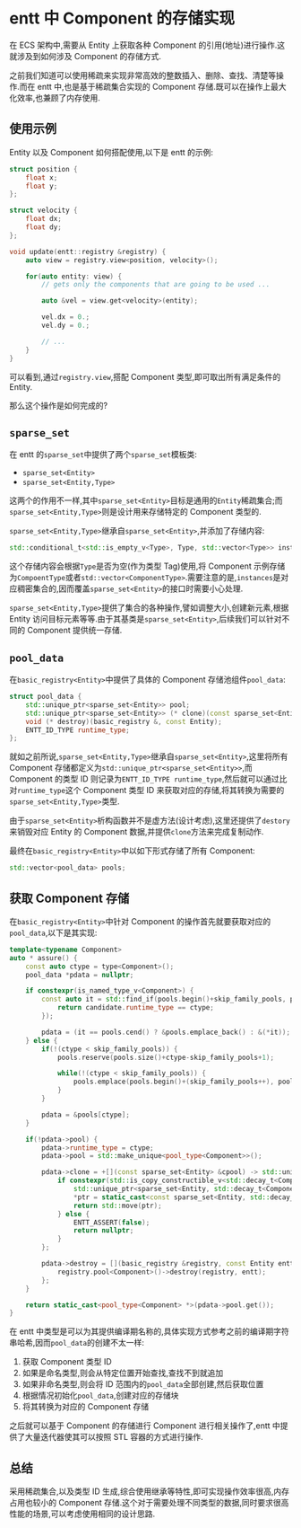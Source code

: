 # entt 中 Component 的存储实现

在 ECS 架构中,需要从 Entity 上获取各种 Component 的引用(地址)进行操作.这就涉及到如何涉及 Component 的存储方式.

之前我们知道可以使用稀疏来实现非常高效的整数插入、删除、查找、清楚等操作.而在 entt 中,也是基于稀疏集合实现的 Component 存储.既可以在操作上最大化效率,也兼顾了内存使用.

## 使用示例

Entity 以及 Component 如何搭配使用,以下是 entt 的示例:

```C++
struct position {
    float x;
    float y;
};

struct velocity {
    float dx;
    float dy;
};

void update(entt::registry &registry) {
    auto view = registry.view<position, velocity>();

    for(auto entity: view) {
        // gets only the components that are going to be used ...

        auto &vel = view.get<velocity>(entity);

        vel.dx = 0.;
        vel.dy = 0.;

        // ...
    }
}
```

可以看到,通过`registry.view`,搭配 Component 类型,即可取出所有满足条件的 Entity.

那么这个操作是如何完成的?

## `sparse_set`

在 entt 的`sparse_set`中提供了两个`sparse_set`模板类:

- `sparse_set<Entity>`
- `sparse_set<Entity,Type>`

这两个的作用不一样,其中`sparse_set<Entity>`目标是通用的`Entity`稀疏集合;而`sparse_set<Entity,Type>`则是设计用来存储特定的 Component 类型的.

`sparse_set<Entity,Type>`继承自`sparse_set<Entity>`,并添加了存储内容:

```C++
std::conditional_t<std::is_empty_v<Type>, Type, std::vector<Type>> instances;
```

这个存储内容会根据`Type`是否为空(作为类型 Tag)使用,将 Component 示例存储为`CompoentType`或者`std::vector<ComponentType>`.需要注意的是,`instances`是对应稠密集合的,因而覆盖`sparse_set<Entity>`的接口时需要小心处理.

`sparse_set<Entity,Type>`提供了集合的各种操作,譬如调整大小,创建新元素,根据 Entity 访问目标元素等等.由于其基类是`sparse_set<Entity>`,后续我们可以针对不同的 Component 提供统一存储.

## `pool_data`

在`basic_registry<Entity>`中提供了具体的 Component 存储池组件`pool_data`:

```C++
struct pool_data {
    std::unique_ptr<sparse_set<Entity>> pool;
    std::unique_ptr<sparse_set<Entity>> (* clone)(const sparse_set<Entity> &);
    void (* destroy)(basic_registry &, const Entity);
    ENTT_ID_TYPE runtime_type;
};
```

就如之前所说,`sparse_set<Entity,Type>`继承自`sparse_set<Entity>`,这里将所有 Component 存储都定义为`std::unique_ptr<sparse_set<Entity>>`,而 Component 的类型 ID 则记录为`ENTT_ID_TYPE runtime_type`,然后就可以通过比对`runtime_type`这个 Component 类型 ID 来获取对应的存储,将其转换为需要的`sparse_set<Entity,Type>`类型.

由于`sparse_set<Entity>`析构函数并不是虚方法(设计考虑),这里还提供了`destory`来销毁对应 Entity 的 Component 数据,并提供`clone`方法来完成复制动作.

最终在`basic_registry<Entity>`中以如下形式存储了所有 Component:

```C++
std::vector<pool_data> pools;
```

## 获取 Component 存储

在`basic_registry<Entity>`中针对 Component 的操作首先就要获取对应的`pool_data`,以下是其实现:

```C++
template<typename Component>
auto * assure() {
    const auto ctype = type<Component>();
    pool_data *pdata = nullptr;

    if constexpr(is_named_type_v<Component>) {
        const auto it = std::find_if(pools.begin()+skip_family_pools, pools.end(), [ctype](const auto &candidate) {
            return candidate.runtime_type == ctype;
        });

        pdata = (it == pools.cend() ? &pools.emplace_back() : &(*it));
    } else {
        if(!(ctype < skip_family_pools)) {
            pools.reserve(pools.size()+ctype-skip_family_pools+1);

            while(!(ctype < skip_family_pools)) {
                pools.emplace(pools.begin()+(skip_family_pools++), pool_data{});
            }
        }

        pdata = &pools[ctype];
    }

    if(!pdata->pool) {
        pdata->runtime_type = ctype;
        pdata->pool = std::make_unique<pool_type<Component>>();

        pdata->clone = +[](const sparse_set<Entity> &cpool) -> std::unique_ptr<sparse_set<Entity>> {
            if constexpr(std::is_copy_constructible_v<std::decay_t<Component>>) {
                std::unique_ptr<sparse_set<Entity, std::decay_t<Component>>> ptr = std::make_unique<pool_type<Component>>();
                *ptr = static_cast<const sparse_set<Entity, std::decay_t<Component>> &>(cpool);
                return std::move(ptr);
            } else {
                ENTT_ASSERT(false);
                return nullptr;
            }
        };

        pdata->destroy = [](basic_registry &registry, const Entity entt) {
            registry.pool<Component>()->destroy(registry, entt);
        };
    }

    return static_cast<pool_type<Component> *>(pdata->pool.get());
}
```

在 entt 中类型是可以为其提供编译期名称的,具体实现方式参考之前的编译期字符串哈希,因而`pool_data`的创建不太一样:

1. 获取 Component 类型 ID
2. 如果是命名类型,则会从特定位置开始查找,查找不到就追加
3. 如果非命名类型,则会将 ID 范围内的`pool_data`全部创建,然后获取位置
4. 根据情况初始化`pool_data`,创建对应的存储块
5. 将其转换为对应的 Component 存储

之后就可以基于 Component 的存储进行 Component 进行相关操作了,entt 中提供了大量迭代器使其可以按照 STL 容器的方式进行操作.

## 总结

采用稀疏集合,以及类型 ID 生成,综合使用继承等特性,即可实现操作效率很高,内存占用也较小的 Component 存储.这个对于需要处理不同类型的数据,同时要求很高性能的场景,可以考虑使用相同的设计思路.
